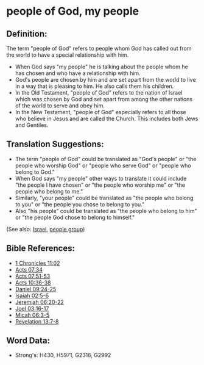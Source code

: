 # people of God, my people #

## Definition: ##

The term "people of God" refers to people whom God has called out from the world to have a special relationship with him.

* When God says "my people" he is talking about the people whom he has chosen and who have a relationship with him.
* God's people are chosen by him and are set apart from the world to live in a way that is pleasing to him. He also calls them his children.
* In the Old Testament, "people of God" refers to the nation of Israel which was chosen by God and set apart from among the other nations of the world to serve and obey him.
* In the New Testament, "people of God" especially refers to all those who believe in Jesus and are called the Church. This includes both Jews and Gentiles.

## Translation Suggestions: ##

* The term "people of God" could be translated as "God's people" or "the people who worship God" or "people who serve God" or "people who belong to God."
* When God says "my people" other ways to translate it could include "the people I have chosen" or "the people who worship me" or "the people who belong to me."
* Similarly, "your people"  could be translated as "the people who belong to you" or "the people you chose to belong to you."
* Also "his people" could be translated as "the people who belong to him" or "the people God chose to belong to himself."

(See also: [Israel](../kt/israel.md), [people group](../other/peoplegroup.md))

## Bible References: ##

* [1 Chronicles 11:02](rc://en/tn/help/1ch/11/02)
* [Acts 07:34](rc://en/tn/help/act/07/34)
* [Acts 07:51-53](rc://en/tn/help/act/07/51)
* [Acts 10:36-38](rc://en/tn/help/act/10/36)
* [Daniel 09:24-25](rc://en/tn/help/dan/09/24)
* [Isaiah 02:5-6](rc://en/tn/help/isa/02/05)
* [Jeremiah 06:20-22](rc://en/tn/help/jer/06/20)
* [Joel 03:16-17](rc://en/tn/help/jol/03/16)
* [Micah 06:3-5](rc://en/tn/help/mic/06/03)
* [Revelation 13:7-8](rc://en/tn/help/rev/13/07)

## Word Data: ##

* Strong's: H430, H5971, G2316, G2992
